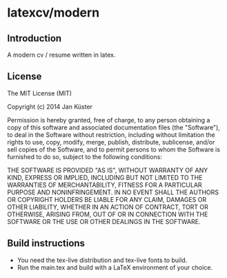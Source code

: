 latexcv/modern
=======

Introduction
------------

A modern cv / resume written in latex.



License
-------

The MIT License (MIT)

Copyright (c) 2014 Jan Küster

Permission is hereby granted, free of charge, to any person obtaining a copy
of this software and associated documentation files (the "Software"), to deal
in the Software without restriction, including without limitation the rights
to use, copy, modify, merge, publish, distribute, sublicense, and/or sell
copies of the Software, and to permit persons to whom the Software is
furnished to do so, subject to the following conditions:
	
THE SOFTWARE IS PROVIDED "AS IS", WITHOUT WARRANTY OF ANY KIND, EXPRESS OR
IMPLIED, INCLUDING BUT NOT LIMITED TO THE WARRANTIES OF MERCHANTABILITY,
FITNESS FOR A PARTICULAR PURPOSE AND NONINFRINGEMENT. IN NO EVENT SHALL THE
AUTHORS OR COPYRIGHT HOLDERS BE LIABLE FOR ANY CLAIM, DAMAGES OR OTHER
LIABILITY, WHETHER IN AN ACTION OF CONTRACT, TORT OR OTHERWISE, ARISING FROM,
OUT OF OR IN CONNECTION WITH THE SOFTWARE OR THE USE OR OTHER DEALINGS IN
THE SOFTWARE.



Build instructions
------------------

- You need the tex-live distribution and tex-live fonts to build.
- Run the main.tex and build with a LaTeX environment of your choice.

